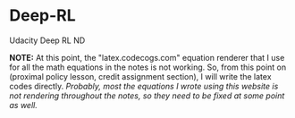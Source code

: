 # Deep-RL
Udacity Deep RL ND

**NOTE:** At this point, the "latex.codecogs.com" equation renderer that I use for all the math equations in the notes is not working. So, from this point on (proximal policy lesson, credit assignment section), I will write the latex codes directly. _Probably, most the equations I wrote using this website is not rendering throughout the notes, so they need to be fixed at some point as well._
